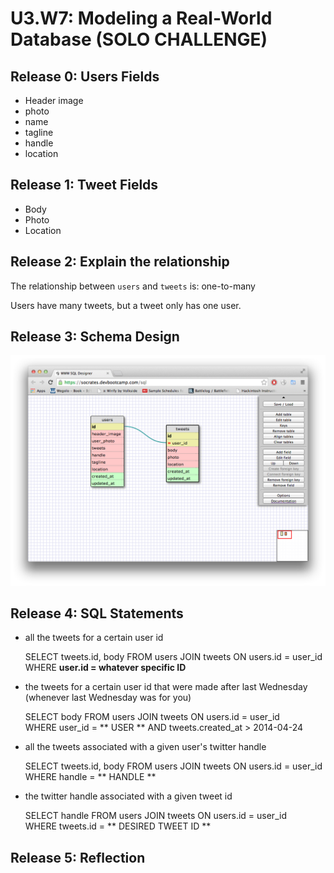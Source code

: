 # U3.W7: Modeling a Real-World Database (SOLO CHALLENGE)

## Release 0: Users Fields
<!-- Identify the fields Twitter collects data for -->
<ul>
	<li>Header image</li>
	<li>photo</li>
	<li>name</li>
	<li>tagline</li>
	<li>handle</li> 
	<li>location</li>
</ul>


## Release 1: Tweet Fields
<!-- Identify the fields Twitter uses to represent/display a tweet. What are you required or allowed to enter? -->
<ul>
	<li>Body</li>
	<li>Photo</li>
	<li>Location</li>
</ul>

## Release 2: Explain the relationship
The relationship between `users` and `tweets` is: one-to-many
<!-- because... -->
Users have many tweets, but a tweet only has one user.


## Release 3: Schema Design
<!-- Include your image (inline) of your schema -->
![schemas](imgs/solo_challenge.jpg "schemas")

## Release 4: SQL Statements
<!-- Include your SQL Statements. How can you make markdown files show blocks of code? -->

* all the tweets for a certain user id

	SELECT tweets.id, body FROM users JOIN tweets ON users.id = user_id <br>
	WHERE **user.id = whatever specific ID** <br>

* the tweets for a certain user id that were made after last Wednesday (whenever last Wednesday was for you)
	
	SELECT body FROM users JOIN tweets ON users.id = user_id <br>
	WHERE user_id = ** USER ** AND tweets.created_at > 2014-04-24 <br>

* all the tweets associated with a given user's twitter handle
	
	SELECT tweets.id, body FROM users JOIN tweets ON users.id = user_id <br>
	WHERE handle = ** HANDLE ** <br>

* the twitter handle associated with a given tweet id
	
	SELECT handle FROM users JOIN tweets ON users.id = user_id <br>
	WHERE tweets.id = ** DESIRED TWEET ID ** <br>

## Release 5: Reflection
<!-- Be sure to add your reflection here!!! -->